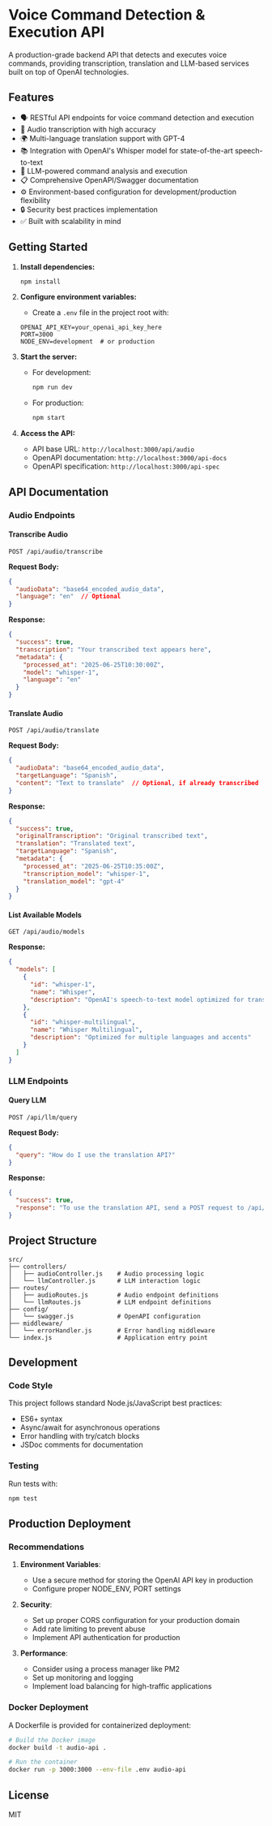 # Voice Command Detection & Execution API

A production-grade backend API that detects and executes voice commands, providing transcription, translation and LLM-based services built on top of OpenAI technologies.

## Features

- 🗣️ RESTful API endpoints for voice command detection and execution
- 🎤 Audio transcription with high accuracy
- 🌍 Multi-language translation support with GPT-4
- 📚 Integration with OpenAI's Whisper model for state-of-the-art speech-to-text
- 🤖 LLM-powered command analysis and execution
- 📋 Comprehensive OpenAPI/Swagger documentation
- ⚙️ Environment-based configuration for development/production flexibility
- 🔒 Security best practices implementation
- ✅ Built with scalability in mind

## Getting Started

1. **Install dependencies:**
   ```bash
   npm install
   ```

2. **Configure environment variables:**
   - Create a `.env` file in the project root with:
   ```
   OPENAI_API_KEY=your_openai_api_key_here
   PORT=3000
   NODE_ENV=development  # or production
   ```

3. **Start the server:**
   - For development:
     ```bash
     npm run dev
     ```
   - For production:
     ```bash
     npm start
     ```

4. **Access the API:**
   - API base URL: `http://localhost:3000/api/audio`
   - OpenAPI documentation: `http://localhost:3000/api-docs`
   - OpenAPI specification: `http://localhost:3000/api-spec`
   
## API Documentation

### Audio Endpoints

#### Transcribe Audio
```
POST /api/audio/transcribe
```

**Request Body:**
```json
{
  "audioData": "base64_encoded_audio_data",
  "language": "en"  // Optional
}
```

**Response:**
```json
{
  "success": true,
  "transcription": "Your transcribed text appears here",
  "metadata": {
    "processed_at": "2025-06-25T10:30:00Z",
    "model": "whisper-1",
    "language": "en"
  }
}
```

#### Translate Audio
```
POST /api/audio/translate
```

**Request Body:**
```json
{
  "audioData": "base64_encoded_audio_data",
  "targetLanguage": "Spanish",
  "content": "Text to translate"  // Optional, if already transcribed
}
```

**Response:**
```json
{
  "success": true,
  "originalTranscription": "Original transcribed text",
  "translation": "Translated text",
  "targetLanguage": "Spanish",
  "metadata": {
    "processed_at": "2025-06-25T10:35:00Z",
    "transcription_model": "whisper-1",
    "translation_model": "gpt-4"
  }
}
```

#### List Available Models
```
GET /api/audio/models
```

**Response:**
```json
{
  "models": [
    {
      "id": "whisper-1",
      "name": "Whisper",
      "description": "OpenAI's speech-to-text model optimized for transcription"
    },
    {
      "id": "whisper-multilingual",
      "name": "Whisper Multilingual",
      "description": "Optimized for multiple languages and accents"
    }
  ]
}
```

### LLM Endpoints

#### Query LLM
```
POST /api/llm/query
```

**Request Body:**
```json
{
  "query": "How do I use the translation API?"
}
```

**Response:**
```json
{
  "success": true,
  "response": "To use the translation API, send a POST request to /api/audio/translate with..."
}
```

## Project Structure

```
src/
├── controllers/
│   ├── audioController.js    # Audio processing logic
│   └── llmController.js      # LLM interaction logic
├── routes/
│   ├── audioRoutes.js        # Audio endpoint definitions
│   └── llmRoutes.js          # LLM endpoint definitions
├── config/
│   └── swagger.js            # OpenAPI configuration
├── middleware/
│   └── errorHandler.js       # Error handling middleware
└── index.js                  # Application entry point
```

## Development

### Code Style

This project follows standard Node.js/JavaScript best practices:
- ES6+ syntax
- Async/await for asynchronous operations
- Error handling with try/catch blocks
- JSDoc comments for documentation

### Testing

Run tests with:
```bash
npm test
```

## Production Deployment

### Recommendations

1. **Environment Variables**:
   - Use a secure method for storing the OpenAI API key in production
   - Configure proper NODE_ENV, PORT settings

2. **Security**:
   - Set up proper CORS configuration for your production domain
   - Add rate limiting to prevent abuse
   - Implement API authentication for production

3. **Performance**:
   - Consider using a process manager like PM2
   - Set up monitoring and logging
   - Implement load balancing for high-traffic applications

### Docker Deployment

A Dockerfile is provided for containerized deployment:

```bash
# Build the Docker image
docker build -t audio-api .

# Run the container
docker run -p 3000:3000 --env-file .env audio-api
```

## License

MIT
